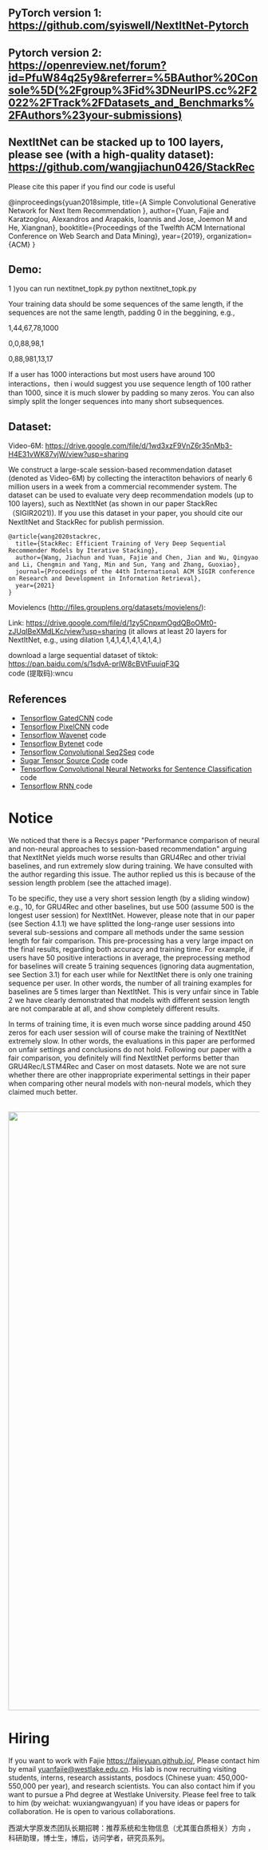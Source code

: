 ## PyTorch version 1: https://github.com/syiswell/NextItNet-Pytorch 

## Pytorch version 2: https://openreview.net/forum?id=PfuW84q25y9&referrer=%5BAuthor%20Console%5D(%2Fgroup%3Fid%3DNeurIPS.cc%2F2022%2FTrack%2FDatasets_and_Benchmarks%2FAuthors%23your-submissions)

## NextItNet can be stacked up to 100 layers, please see (with a high-quality dataset): https://github.com/wangjiachun0426/StackRec

Please cite this paper if you find our code is useful

@inproceedings{yuan2018simple,
  title={A Simple Convolutional Generative Network for Next Item Recommendation },
  author={Yuan, Fajie and Karatzoglou, Alexandros and Arapakis, Ioannis and Jose, Joemon M and He, Xiangnan},
  booktitle={Proceedings of the Twelfth ACM International Conference on Web Search and Data Mining},
  year={2019},
  organization={ACM}
}

## Demo:
1 )you can run nextitnet_topk.py 
   python nextitnet_topk.py 


Your training data should be some sequences of the same length, if the sequences are not the same length, padding 0 in the beggining, e.g.,

1,44,67,78,1000

0,0,88,98,1

0,88,981,13,17

If a user has 1000 interactions but most users have around 100 interactions，then i would suggest you use sequence length of 100 rather than 1000, since it is much slower by padding so many zeros. You can also simply split the longer sequences into many short subsequences.

## Dataset:

Video-6M: https://drive.google.com/file/d/1wd3xzF9VnZ6r35nMb3-H4E31vWK87vjW/view?usp=sharing

We construct a large-scale session-based recommendation dataset (denoted as Video-6M) by collecting the interactiton behaviors of nearly 6 million users in a week  from a commercial recommender system. The dataset can be used to evaluate very deep recommendation models (up to 100 layers), such as NextItNet (as shown in our paper StackRec（SIGIR2021)). 
If you use this dataset in your paper, you should cite our NextItNet and StackRec for publish permission. 


```
@article{wang2020stackrec,
  title={StackRec: Efficient Training of Very Deep Sequential Recommender Models by Iterative Stacking},
  author={Wang, Jiachun and Yuan, Fajie and Chen, Jian and Wu, Qingyao and Li, Chengmin and Yang, Min and Sun, Yang and Zhang, Guoxiao},
  journal={Proceedings of the 44th International ACM SIGIR conference on Research and Development in Information Retrieval},
  year={2021}
}
```

Movielencs (http://files.grouplens.org/datasets/movielens/):

Link:  https://drive.google.com/file/d/1zy5CnpxmOgdQBoOMt0-zJUqIBeXMdLKc/view?usp=sharing (it allows at least 20 layers for NextItNet, e.g., using dilation 1,4,1,4,1,4,1,4,1,4,)

download a large sequential dataset of tiktok: https://pan.baidu.com/s/1sdvA-prlW8cBVtFuuiqF3Q  
code (提取码):wncu





## References

- [Tensorflow GatedCNN][1] code
- [Tensorflow PixelCNN][2] code
- [Tensorflow Wavenet][3] code
- [Tensorflow Bytenet][4] code
- [Tensorflow Convolutional Seq2Seq][5] code
- [Sugar Tensor Source Code][6] code
- [Tensorflow Convolutional Neural Networks for Sentence Classification][7] code
- [Tensorflow RNN ][7] code


[1]:https://github.com/anantzoid/Language-Modeling-GatedCNN

[2]:https://github.com/openai/pixel-cnn

[3]:https://github.com/ibab/tensorflow-wavenet

[4]:https://github.com/paarthneekhara/byteNet-tensorflow

[5]:https://github.com/tobyyouup/conv_seq2seq

[6]:https://github.com/buriburisuri/sugartensor

[7]:https://github.com/dennybritz/cnn-text-classification-tf

[8]:https://github.com/tensorflow/models/tree/master/tutorials/rnn

# Notice


We noticed that there is a Recsys paper "Performance comparison of neural and non-neural approaches to session-based recommendation" arguing that NextItNet yields much worse results than GRU4Rec and other trivial baselines, and run extremely slow during training. We have consulted with the author regarding this issue. The author replied us this is because of the session length problem (see the attached image). 

To be specific, they use a very short session length (by a sliding window) e.g., 10, for GRU4Rec and other baselines, but use 500 (assume 500 is the longest user session) for NextItNet. However, please note that in our paper (see Section 4.1.1) we have splitted the long-range user sessions into several sub-sessions and compare all methods under the same session length for fair comparison. This pre-processing has a very large impact on the final results, regarding both accuracy and training time.
For example, if users have 50 positive interactions in average, the preprocessing method for baselines will create 5 training sequences (ignoring data augmentation, see Section 3.1) for each user while for NextItNet there is only one training sequence per user. In other words, the number of all training examples for baselines are 5 times larger than NextItNet. This is very unfair since in Table 2 we have clearly demonstrated that models with different session length are not comparable at all, and show completely different results. 

In terms of training time, it is even much worse since padding around 450 zeros for each user session will of course make the training of NextItNet extremely slow.  In other words, the evaluations in this paper are performed on unfair settings and conclusions do not hold. Following our paper with a fair comparison, you definitely will find NextItNet performs better than GRU4Rec/LSTM4Rec and Caser on most datasets. Note we are not sure whether there are other inappropriate experimental settings in their paper when comparing other neural models with non-neural models, which they claimed much better.
<p align="center">
    <br>
    <img src="https://github.com/fajieyuan/nextitnet/blob/master/Data/auth_reply.png" width="1200"/>
    <br>
<p>

# Hiring
If you want to work with Fajie https://fajieyuan.github.io/, Please contact him by email yuanfajie@westlake.edu.cn. His lab is now recruiting visiting students, interns, research assistants, posdocs (Chinese yuan: 450,000-550,000 per year), and research scientists. You can also contact him if you want to pursue a Phd degree at Westlake University. Please feel free to talk to him (by weichat: wuxiangwangyuan) if you have ideas or papers for collaboration. He is open to various collaborations.
  
西湖大学原发杰团队长期招聘：推荐系统和生物信息（尤其蛋白质相关）方向 ，科研助理，博士生，博后，访问学者，研究员系列。
